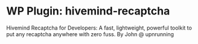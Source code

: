 # WP Plugin: hivemind-recaptcha
Hivemind Recaptcha for Developers: A fast, lightweight, powerful toolkit to put any recaptcha anywhere with zero fuss. 
By John @ upnrunning
